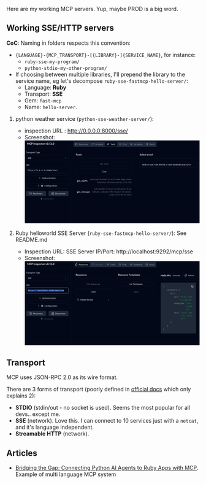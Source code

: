 
Here are my working MCP servers. Yup, maybe PROD is a big word.

## Working SSE/HTTP servers

**CoC**: Naming in folders respects this convention:

* `{LANGUAGE}-{MCP_TRANSPORT}-[{LIBRARY}-]{SERVICE_NAME}`, for instance:
    * `ruby-sse-my-program/`
    * `python-stdio-my-other-program/`
* If choosing between multiple libraries, I'll prepend the library to the service name, eg let's decompose `ruby-sse-fastmcp-hello-server/`:
    *  Language: **Ruby**
    *  Transport: **SSE**
    *  Gem: `fast-mcp`
    *  Name: `hello-server`.

1. python weather service (`python-sse-weather-server/`):
    * inspection URL : http://0.0.0.0:8000/sse/
    * Screenshot: ![python inspection](mcp-inspector-python.png)

2. Ruby helloworld SSE Server (`ruby-sse-fastmcp-hello-server/`): See README.md
    * Inspection URL: SSE Server IP/Port: http://localhost:9292/mcp/sse
    * Screenshot: ![ruby inspection](mcp-inspector-ruby.png)

## Transport

MCP uses JSON-RPC 2.0 as its wire format.

There are 3 forms of transport (poorly defined in [official docs](https://modelcontextprotocol.io/docs/concepts/transports#built-in-transport-types) which only explains 2):

* **STDIO** (stdin/out - no socket is used). Seems the most popular for all devs.. except me.
* **SSE** (network). Love this. I can connect to 10 services just with a `netcat`, and it's language independent.
* **Streamable HTTP** (network).

## Articles

* [Bridging the Gap: Connecting Python AI Agents to Ruby Apps with MCP](https://learnitnow.medium.com/bridging-the-gap-connecting-python-ai-agents-to-ruby-apps-with-mcp-614977012399). Example of multi language MCP system

